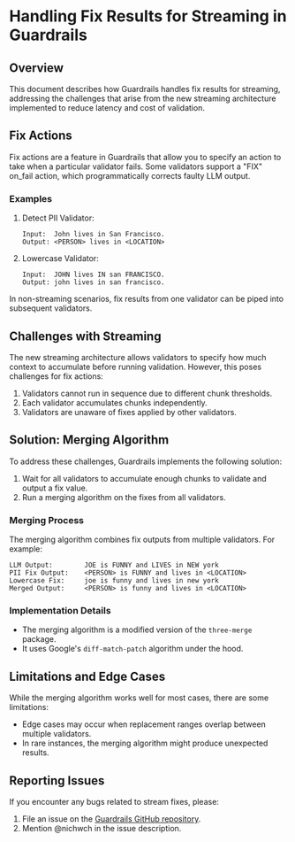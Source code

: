 # Handling Fix Results for Streaming in Guardrails

## Overview

This document describes how Guardrails handles fix results for streaming, addressing the challenges that arise from the new streaming architecture implemented to reduce latency and cost of validation.

## Fix Actions

Fix actions are a feature in Guardrails that allow you to specify an action to take when a particular validator fails. Some validators support a "FIX" on_fail action, which programmatically corrects faulty LLM output.

### Examples

1. Detect PII Validator:

   ```
   Input:  John lives in San Francisco.
   Output: <PERSON> lives in <LOCATION>
   ```

2. Lowercase Validator:
   ```
   Input:  JOHN lives IN san FRANCISCO.
   Output: john lives in san francisco.
   ```

In non-streaming scenarios, fix results from one validator can be piped into subsequent validators.

## Challenges with Streaming

The new streaming architecture allows validators to specify how much context to accumulate before running validation. However, this poses challenges for fix actions:

1. Validators cannot run in sequence due to different chunk thresholds.
2. Each validator accumulates chunks independently.
3. Validators are unaware of fixes applied by other validators.

## Solution: Merging Algorithm

To address these challenges, Guardrails implements the following solution:

1. Wait for all validators to accumulate enough chunks to validate and output a fix value.
2. Run a merging algorithm on the fixes from all validators.

### Merging Process

The merging algorithm combines fix outputs from multiple validators. For example:

```
LLM Output:        JOE is FUNNY and LIVES in NEW york
PII Fix Output:    <PERSON> is FUNNY and lives in <LOCATION>
Lowercase Fix:     joe is funny and lives in new york
Merged Output:     <PERSON> is funny and lives in <LOCATION>
```

### Implementation Details

- The merging algorithm is a modified version of the `three-merge` package.
- It uses Google's `diff-match-patch` algorithm under the hood.

## Limitations and Edge Cases

While the merging algorithm works well for most cases, there are some limitations:

- Edge cases may occur when replacement ranges overlap between multiple validators.
- In rare instances, the merging algorithm might produce unexpected results.

## Reporting Issues

If you encounter any bugs related to stream fixes, please:

1. File an issue on the [Guardrails GitHub repository](https://github.com/guardrails-ai/guardrails).
2. Mention @nichwch in the issue description.
